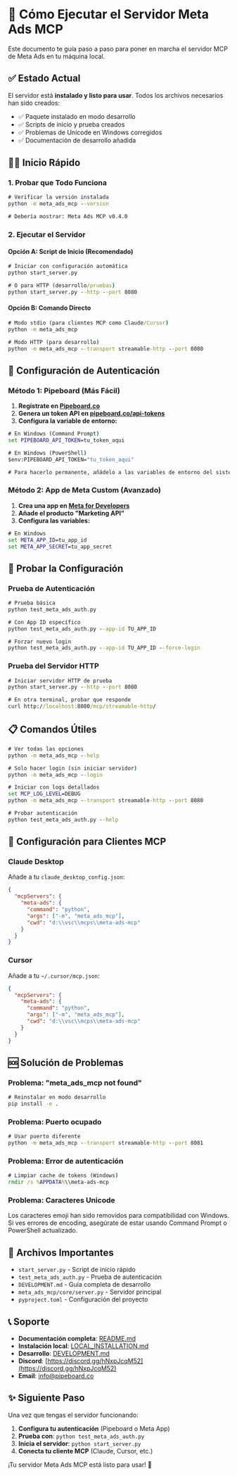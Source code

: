 # 🚀 Cómo Ejecutar el Servidor Meta Ads MCP

Este documento te guía paso a paso para poner en marcha el servidor MCP de Meta Ads en tu máquina local.

## ✅ Estado Actual

El servidor está **instalado y listo para usar**. Todos los archivos necesarios han sido creados:

- ✅ Paquete instalado en modo desarrollo
- ✅ Scripts de inicio y prueba creados  
- ✅ Problemas de Unicode en Windows corregidos
- ✅ Documentación de desarrollo añadida

## 🏃‍♂️ Inicio Rápido

### 1. Probar que Todo Funciona

```cmd
# Verificar la versión instalada
python -m meta_ads_mcp --version

# Debería mostrar: Meta Ads MCP v0.4.0
```

### 2. Ejecutar el Servidor

#### Opción A: Script de Inicio (Recomendado)
```cmd
# Iniciar con configuración automática
python start_server.py

# O para HTTP (desarrollo/pruebas)
python start_server.py --http --port 8080
```

#### Opción B: Comando Directo
```cmd
# Modo stdio (para clientes MCP como Claude/Cursor)
python -m meta_ads_mcp

# Modo HTTP (para desarrollo)
python -m meta_ads_mcp --transport streamable-http --port 8080
```

## 🔐 Configuración de Autenticación

### Método 1: Pipeboard (Más Fácil)

1. **Regístrate en [Pipeboard.co](https://pipeboard.co)**
2. **Genera un token API en [pipeboard.co/api-tokens](https://pipeboard.co/api-tokens)**
3. **Configura la variable de entorno:**

```cmd
# En Windows (Command Prompt)
set PIPEBOARD_API_TOKEN=tu_token_aqui

# En Windows (PowerShell)
$env:PIPEBOARD_API_TOKEN="tu_token_aqui"

# Para hacerlo permanente, añádelo a las variables de entorno del sistema
```

### Método 2: App de Meta Custom (Avanzado)

1. **Crea una app en [Meta for Developers](https://developers.facebook.com/)**
2. **Añade el producto "Marketing API"**
3. **Configura las variables:**

```cmd
# En Windows
set META_APP_ID=tu_app_id
set META_APP_SECRET=tu_app_secret
```

## 🧪 Probar la Configuración

### Prueba de Autenticación
```cmd
# Prueba básica
python test_meta_ads_auth.py

# Con App ID específico  
python test_meta_ads_auth.py --app-id TU_APP_ID

# Forzar nuevo login
python test_meta_ads_auth.py --app-id TU_APP_ID --force-login
```

### Prueba del Servidor HTTP
```cmd
# Iniciar servidor HTTP de prueba
python start_server.py --http --port 8080

# En otra terminal, probar que responde
curl http://localhost:8080/mcp/streamable-http/
```

## 📋 Comandos Útiles

```cmd
# Ver todas las opciones
python -m meta_ads_mcp --help

# Solo hacer login (sin iniciar servidor)
python -m meta_ads_mcp --login

# Iniciar con logs detallados
set MCP_LOG_LEVEL=DEBUG
python -m meta_ads_mcp --transport streamable-http --port 8080

# Probar autenticación
python test_meta_ads_auth.py --help
```

## 🔧 Configuración para Clientes MCP

### Claude Desktop
Añade a tu `claude_desktop_config.json`:

```json
{
  "mcpServers": {
    "meta-ads": {
      "command": "python",
      "args": ["-m", "meta_ads_mcp"],
      "cwd": "d:\\vsc\\mcps\\meta-ads-mcp"
    }
  }
}
```

### Cursor
Añade a tu `~/.cursor/mcp.json`:

```json
{
  "mcpServers": {
    "meta-ads": {
      "command": "python",
      "args": ["-m", "meta_ads_mcp"],
      "cwd": "d:\\vsc\\mcps\\meta-ads-mcp"
    }
  }
}
```

## 🆘 Solución de Problemas

### Problema: "meta_ads_mcp not found"
```cmd
# Reinstalar en modo desarrollo
pip install -e .
```

### Problema: Puerto ocupado
```cmd
# Usar puerto diferente
python -m meta_ads_mcp --transport streamable-http --port 8081
```

### Problema: Error de autenticación
```cmd
# Limpiar cache de tokens (Windows)
rmdir /s %APPDATA%\\meta-ads-mcp
```

### Problema: Caracteres Unicode
Los caracteres emoji han sido removidos para compatibilidad con Windows. Si ves errores de encoding, asegúrate de estar usando Command Prompt o PowerShell actualizado.

## 📁 Archivos Importantes

- `start_server.py` - Script de inicio rápido
- `test_meta_ads_auth.py` - Prueba de autenticación  
- `DEVELOPMENT.md` - Guía completa de desarrollo
- `meta_ads_mcp/core/server.py` - Servidor principal
- `pyproject.toml` - Configuración del proyecto

## 📞 Soporte

- **Documentación completa**: [README.md](README.md)
- **Instalación local**: [LOCAL_INSTALLATION.md](LOCAL_INSTALLATION.md)  
- **Desarrollo**: [DEVELOPMENT.md](DEVELOPMENT.md)
- **Discord**: [https://discord.gg/hNxpJcqM52](https://discord.gg/hNxpJcqM52)
- **Email**: info@pipeboard.co

## ✨ Siguiente Paso

Una vez que tengas el servidor funcionando:

1. **Configura tu autenticación** (Pipeboard o Meta App)
2. **Prueba con**: `python test_meta_ads_auth.py`
3. **Inicia el servidor**: `python start_server.py`
4. **Conecta tu cliente MCP** (Claude, Cursor, etc.)

¡Tu servidor Meta Ads MCP está listo para usar! 🎉
